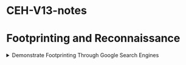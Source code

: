 # CEH-V13-notes
# Footprinting and Reconnaissance

<details>
<summary>Demonstrate Footprinting Through Google Search Engines</summary>   

* Popular Google advanced search operators :~
  - site: 
  - filetype: 
  - allinurl: 
  - inurl: 
  - intext:
  - allintitle: 
  - intitle: 
  - inanchor: 
  - allinanchor:
  - cache: 
  - link: 
  - location:
- Example :~
  ```console 
              site:google.com
  ```
    
</details>







